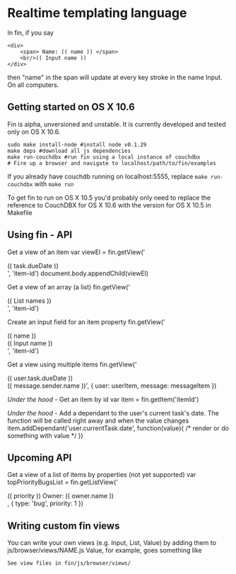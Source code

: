 Realtime templating language
============================

In fin, if you say 
	
	<div>
		<span> Name: (( name )) </span>
		<br/>(( Input name ))
	</div>

then "name" in the span will update at every key stroke in the name Input. On all computers.

Getting started on OS X 10.6
--------------

Fin is alpha, unversioned and unstable. It is currently developed and tested only on OS X 10.6. 

	sudo make install-node #install node v0.1.29
	make deps #download all js dependencies
	make run-couchdbx #run fin using a local instance of couchdbx
	# Fire up a browser and navigate to localhost/path/to/fin/examples
	
If you already have couchdb running on localhost:5555, replace <code>make run-couchdbx</code> with <code>make run</code>

To get fin to run on OS X 10.5 you'd probably only need to replace the reference to CouchDBX for OS X 10.6 with the version for OS X 10.5 in Makefile 

Using fin - API
---------------
Get a view of an item
	var viewEl = fin.getView('<div>(( task.dueDate ))</div>', 'item-id')
	document.body.appendChild(viewEl)
	
Get a view of an array (a list)
	fin.getView('<div>(( List names ))</div>', 'item-id')

Create an input field for an item property
	fin.getView('<div>(( name ))</div><div>(( Input name ))</div>', 'item-id')

Get a view using multiple items
	fin.getView('<div class="dueDate">(( user.task.dueDate ))</div><div class="messageSender">(( message.sender.name ))', 
		{ user: userItem, message: messageItem })

*Under the hood* - Get an item by id
	var item = fin.getItem('itemId')
	
*Under the hood* - Add a dependant to the user's current task's date. The function will be called right away and when the value changes
	item.addDependant('user.currentTask.date', function(value){ /* render or do something with value */ })

Upcoming API
------------

Get a view of a list of items by properties (not yet supported)
	var topPriorityBugsList = fin.getListView('<div class="list-item"> (( priority )) Owner: (( owner.name ))</div>, 
		{ type: 'bug', priority: 1 })


Writing custom fin views
------------------------
You can write your own views (e.g. Input, List, Value) by adding them to js/browser/views/NAME.js 
Value, for example, goes something like

	See view files in fin/js/browser/views/

